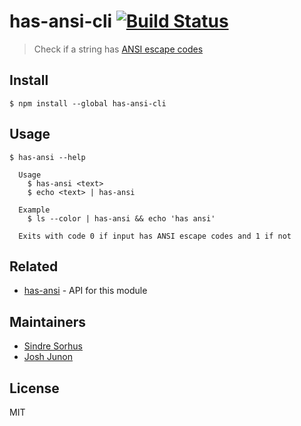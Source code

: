 # has-ansi-cli [![Build Status](https://travis-ci.org/chalk/has-ansi-cli.svg?branch=master)](https://travis-ci.org/chalk/has-ansi-cli)

> Check if a string has [ANSI escape codes](https://en.wikipedia.org/wiki/ANSI_escape_code)


## Install

```
$ npm install --global has-ansi-cli
```


## Usage

```
$ has-ansi --help

  Usage
    $ has-ansi <text>
    $ echo <text> | has-ansi

  Example
    $ ls --color | has-ansi && echo 'has ansi'

  Exits with code 0 if input has ANSI escape codes and 1 if not
```


## Related

- [has-ansi](https://github.com/chalk/has-ansi) - API for this module


## Maintainers

- [Sindre Sorhus](https://github.com/sindresorhus)
- [Josh Junon](https://github.com/qix-)


## License

MIT
